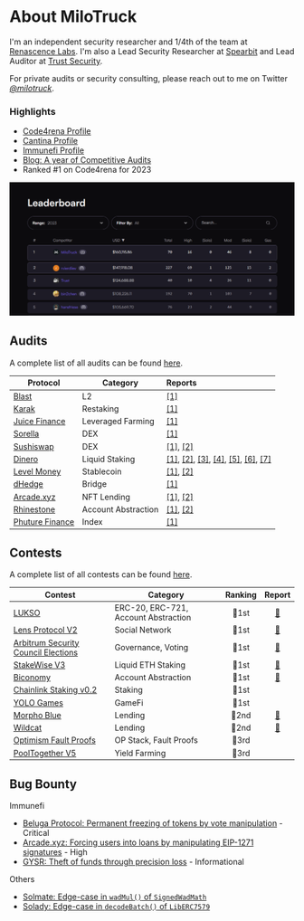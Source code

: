 # About MiloTruck

I'm an independent security researcher and 1/4th of the team at [Renascence Labs](https://renascence-labs.xyz/). I'm also a Lead Security Researcher at [Spearbit](https://spearbit.com/) and Lead Auditor at [Trust Security](https://www.trust-security.xyz/).

For private audits or security consulting, please reach out to me on Twitter [*@milotruck*](https://twitter.com/milotruck).

### Highlights

- [Code4rena Profile](https://code4rena.com/@MiloTruck)
- [Cantina Profile](https://cantina.xyz/u/milotruck)
- [Immunefi Profile](https://immunefi.com/profile/milotruck/)
- [Blog: A year of Competitive Audits](https://milotruck.github.io/blog/A-year-of-Competitive-Audits/)
- Ranked #1 on Code4rena for 2023

<img src="images/c4_leaderboard.png" width="900">

## Audits

A complete list of all audits can be found [here](/audits.md).

| Protocol | Category |  Reports |
| - | - | :- |
| [Blast](https://blast.io/) | L2 | [[1]](/engagements/spearbit/Blast%20L2.pdf) |
| [Karak](https://karak.network/) | Restaking | [[1]](/engagements/renascence/Karak%20(Native%20Restaking).pdf) |
| [Juice Finance](https://www.juice.finance/) | Leveraged Farming | [[1]](/engagements/trust/dHedge.pdf) |
| [Sorella](https://sorellalabs.xyz/) | DEX | [[1]](/engagements/spearbit/Sorella%20(Angstrom).pdf) |
| [Sushiswap](https://www.sushi.com/) | DEX | [[1]](/engagements/spearbit/Sushiswap%20(RouteProcessor4).pdf), [[2]](/engagements/spearbit/Sushiswap%20(RouteProcessor5).pdf) |
| [Dinero](https://dinero.xyz/) | Liquid Staking | [[1]](/engagements/renascence/Redacted%20Finance%20(Institutional%20Pirex).pdf), [[2]](/engagements/renascence/Redacted%20Finance%20(Branded%20LST).pdf), [[3]](/engagements/renascence/Redacted%20Finance%20(Branded%20LST%20v2).pdf), [[4]](/engagements/renascence/Dinero%20(Stargate%20LST).pdf), [[5]](/engagements/renascence/Dinero%20(Arbitrum%20LST).pdf), [[6]](/engagements/renascence/Dinero%20(Super%20ETH).pdf), [[7]](/engagements/renascence/Dinero%20(Staked%20S).pdf) |
| [Level Money](https://www.level.money/) | Stablecoin | [[1]](/engagements/spearbit/Level%20Money%20(Staking).pdf), [[2]](/engagements/spearbit/Level%20Money%20(Stablecoin%20LST).pdf) |
| [dHedge](https://dhedge.org/) | Bridge | [[1]](/engagements/trust/dHedge.pdf) |
| [Arcade.xyz](https://www.arcade.xyz/) | NFT Lending | [[1]](/engagements/renascence/Arcade.xyz%20(V4).pdf), [[2]](/engagements/renascence/Arcade.xyz%20(ARCD%20Staking).pdf) |
| [Rhinestone](https://www.rhinestone.wtf/) | Account Abstraction | [[1]](/engagements/renascence/Rhinestone%20(Smart%20Sessions).pdf), [[2]](/engagements/renascence/Rhinestone%20(Smart%20Sessions%20Update).pdf) |
| [Phuture Finance](https://www.phuture.finance/) | Index | [[1]](/engagements/renascence/Phuture%20Finance%20(V2).pdf) |

## Contests

A complete list of all contests can be found [here](/contests.md).

| Contest | Category | Ranking | Report |
| - | - | :-: | :-: |
| [LUKSO](https://code4rena.com/contests/2023-06-lukso) | ERC-20, ERC-721, Account Abstraction | 🥇1st | [📄](/contests/pdf/LUKSO.pdf) |
| [Lens Protocol V2](https://code4rena.com/contests/2023-07-lens-protocol-v2) | Social Network | 🥇1st |[📄](/contests/2023-07-lens.md) |
| [Arbitrum Security Council Elections](https://code4rena.com/contests/2023-08-arbitrum-security-council-election-system) | Governance, Voting | 🥇1st | [📄](/contests/pdf/Arbitrum%20Security%20Council%20Elections.pdf) |
| [StakeWise V3](https://app.hats.finance/audit-competitions/stakewise-0xd91cd6ed6c9a112fdc112b1a3c66e47697f522cd/leaderboard) | Liquid ETH Staking | 🥇1st |[📄](/contests/pdf/StakeWise%20V3.pdf) |
| [Biconomy](https://codehawks.cyfrin.io/c/2024-07-biconomy/results) | Account Abstraction | 🥇1st |[📄](/contests/2024-07-biconomy.md) |
| [Chainlink Staking v0.2](https://code4rena.com/contests/2023-08-chainlink-staking-v02) | Staking | 🥇1st |  |
| [YOLO Games](https://cantina.xyz/competitions/a2c3cc6a-e384-495f-9751-5d7e657bc219/leaderboard) | GameFi | 🥇1st |  |
| [Morpho Blue](https://cantina.xyz/competitions/d86b7f95-e574-4092-8ea2-78dcac2f54f1/leaderboard) | Lending | 🥈2nd | [📄](/contests/2023-12-morpho-blue.md) |
| [Wildcat](https://code4rena.com/contests/2023-10-the-wildcat-protocol) | Lending | 🥈2nd | [📄](/contests/2023-10-wildcat.md) |
| [Optimism Fault Proofs](https://audits.sherlock.xyz/contests/205/leaderboard) | OP Stack, Fault Proofs | 🥉3rd | |
| [PoolTogether V5](https://audits.sherlock.xyz/contests/225/leaderboard) | Yield Farming | 🥉3rd | |

## Bug Bounty

Immunefi

- [Beluga Protocol: Permanent freezing of tokens by vote manipulation](/immunefi/beluga-C-01.md) - Critical
- [Arcade.xyz: Forcing users into loans by manipulating EIP-1271 signatures](/immunefi/arcadexyz-H-01.md) - High
- [GYSR: Theft of funds through precision loss](/immunefi/gysr-I-01.md) - Informational

Others

- [Solmate: Edge-case in `wadMul()` of `SignedWadMath`](https://github.com/transmissions11/solmate/pull/380)
- [Solady: Edge-case in `decodeBatch()` of `LibERC7579`](https://github.com/Vectorized/solady/pull/1230)
